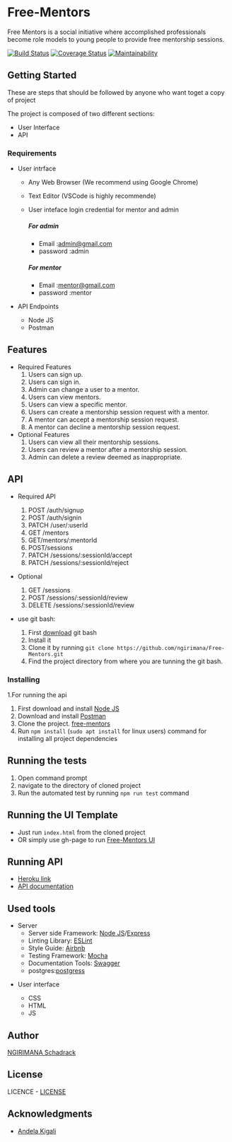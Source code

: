 # Free-Mentors

Free Mentors is a social initiative where accomplished professionals become role models to young people to provide free mentorship sessions.

[![Build Status](https://travis-ci.org/ngirimana/Free-Mentors.svg?branch=develop)](https://travis-ci.org/ngirimana/Free-Mentors) [![Coverage Status](https://coveralls.io/repos/github/ngirimana/Free-Mentors/badge.svg)](https://coveralls.io/github/ngirimana/Free-Mentors) [![Maintainability](https://api.codeclimate.com/v1/badges/98957c3773b0501405e5/maintainability)](https://codeclimate.com/github/ngirimana/Free-Mentors/maintainability)

## Getting Started

These are steps that should be followed by anyone who want toget a copy of project

The project is composed of two different sections:

- User Interface
- API

### Requirements

- User intrface

  - Any Web Browser (We recommend using Google Chrome)
  - Text Editor (VSCode is highly recommende)
  - User inteface login credential for mentor and admin

    ##### For admin

    - Email :admin@gmail.com
    - password :admin

    ##### For mentor

    - Email :mentor@gmail.com
    - password :mentor

- API Endpoints
  - Node JS
  - Postman

## Features

- Required Features
  1. Users can sign up.
  2. Users can sign in.
  3. Admin can change a user to a mentor.
  4. Users can view mentors.
  5. Users can view a specific mentor.
  6. Users can create a mentorship session request with a mentor.
  7. A mentor can accept a mentorship session request.
  8. A mentor can decline a mentorship session request.
- Optional Features
  1. Users can view all their mentorship sessions.
  2. Users can review a mentor after a mentorship session.
  3. Admin can delete a review deemed as inappropriate.

## API

- Required API
  1. POST /auth/signup
  2. POST /auth/signin
  3. PATCH /user/:userId
  4. GET /mentors
  5. GET/mentors/:mentorId
  6. POST/sessions
  7. PATCH /sessions/:sessionId/accept
  8. PATCH /sessions/:sessionId/reject
- Optional

  1. GET /sessions
  2. POST /sessions/:sessionId/review
  3. DELETE /sessions/:sessionId/review

- use git bash:
  1.  First [download](https://git-scm.com/downloads) git bash
  2.  Install it
  3.  Clone it by running `git clone https://github.com/ngirimana/Free-Mentors.git`
  4.  Find the project directory from where you are tunning the git bash.

### Installing

1.For running the api

1.  First download and install [Node JS](https://nodejs.org/en/download/)
2.  Download and install [Postman](https://www.getpostman.com/downloads/)
3.  Clone the project. [free-mentors](https://github.com/ngirimana/Free-Mentors/tree/develop)
4.  Run `npm install` (`sudo apt install` for linux users) command for installing all project dependencies

## Running the tests

1. Open command prompt
2. navigate to the directory of cloned project
3. Run the automated test by running `npm run test` command

## Running the UI Template

- Just run `index.html` from the cloned project
- OR simply use gh-page to run [Free-Mentors UI ](https://github.com/ngirimana/Free-Mentors/UI/)

## Running API

- [Heroku link](/free-mentors-web.herokuapp.com/)
- [API documentation](https://free-mentors-web.herokuapp.com/api-docs)

## Used tools

- Server
  - Server side Framework: [Node JS](https://nodejs.org/)/[Express](https://expressjs.com/)
  - Linting Library: [ESLint](https://eslint.org)
  - Style Guide: [Airbnb](https://github.com/airbnb/javascript)
  - Testing Framework: [Mocha](https://mochajs.org/)
  - Documentation Tools: [Swagger](https://swagger.io/tools/swagger-ui/)
  - postgres:[postgress](https://node-postgres.com)

* User interface

  - CSS
  - HTML
  - JS

## Author

[NGIRIMANA Schadrack](https://github.com/ngirimana/)

## License

LICENCE - [LICENSE](LICENCE.md)

## Acknowledgments

- [Andela Kigali](https://andela.com/)
